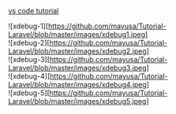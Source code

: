 ##
[vs code tutorial](https://tighten.co/blog/configure-vscode-to-debug-phpunit-tests-with-xdebug)  

![xdebug-1][https://github.com/mayusa/Tutorial-Laravel/blob/master/images/xdebug1.jpeg]  
![xdebug-2][https://github.com/mayusa/Tutorial-Laravel/blob/master/images/xdebug2.jpeg]  
![xdebug-3][https://github.com/mayusa/Tutorial-Laravel/blob/master/images/xdebug3.jpeg]  
![xdebug-4][https://github.com/mayusa/Tutorial-Laravel/blob/master/images/xdebug4.jpeg]  
![xdebug-5][https://github.com/mayusa/Tutorial-Laravel/blob/master/images/xdebug5.jpeg]  

